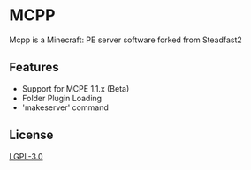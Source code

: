 # MCPP

Mcpp is a Minecraft: PE server software forked from Steadfast2

## Features
- Support for MCPE 1.1.x (Beta)
- Folder Plugin Loading
- 'makeserver' command

## License
[LGPL-3.0](https://choosealicense.com/licenses/lgpl-3.0/)
